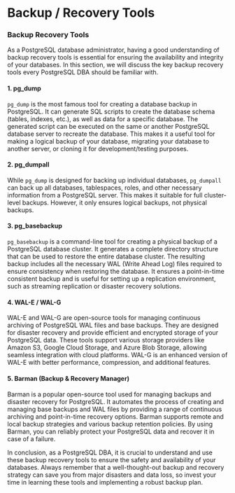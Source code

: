 # Backup / Recovery Tools

### Backup Recovery Tools

As a PostgreSQL database administrator, having a good understanding of backup recovery tools is essential for ensuring the availability and integrity of your databases. In this section, we will discuss the key backup recovery tools every PostgreSQL DBA should be familiar with.

#### 1. pg_dump

`pg_dump` is the most famous tool for creating a database backup in PostgreSQL. It can generate SQL scripts to create the database schema (tables, indexes, etc.), as well as data for a specific database. The generated script can be executed on the same or another PostgreSQL database server to recreate the database. This makes it a useful tool for making a logical backup of your database, migrating your database to another server, or cloning it for development/testing purposes.

#### 2. pg_dumpall

While `pg_dump` is designed for backing up individual databases, `pg_dumpall` can back up all databases, tablespaces, roles, and other necessary information from a PostgreSQL server. This makes it suitable for full cluster-level backups. However, it only ensures logical backups, not physical backups.

#### 3. pg_basebackup

`pg_basebackup` is a command-line tool for creating a physical backup of a PostgreSQL database cluster. It generates a complete directory structure that can be used to restore the entire database cluster. The resulting backup includes all the necessary WAL (Write Ahead Log) files required to ensure consistency when restoring the database. It ensures a point-in-time consistent backup and is useful for setting up a replication environment, such as streaming replication or disaster recovery solutions.

#### 4. WAL-E / WAL-G

WAL-E and WAL-G are open-source tools for managing continuous archiving of PostgreSQL WAL files and base backups. They are designed for disaster recovery and provide efficient and encrypted storage of your PostgreSQL data. These tools support various storage providers like Amazon S3, Google Cloud Storage, and Azure Blob Storage, allowing seamless integration with cloud platforms. WAL-G is an enhanced version of WAL-E with better performance, compression, and additional features.

#### 5. Barman (Backup & Recovery Manager)

Barman is a popular open-source tool used for managing backups and disaster recovery for PostgreSQL. It automates the process of creating and managing base backups and WAL files by providing a range of continuous archiving and point-in-time recovery options. Barman supports remote and local backup strategies and various backup retention policies. By using Barman, you can reliably protect your PostgreSQL data and recover it in case of a failure.

In conclusion, as a PostgreSQL DBA, it is crucial to understand and use these backup recovery tools to ensure the safety and availability of your databases. Always remember that a well-thought-out backup and recovery strategy can save you from major disasters and data loss, so invest your time in learning these tools and implementing a robust backup plan.